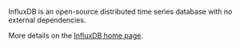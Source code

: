 InfluxDB is an open-source distributed time series database with no external dependencies.

More details on the <a href="http://influxdb.com/" target="influxdb">InfluxDB home page</a>.
